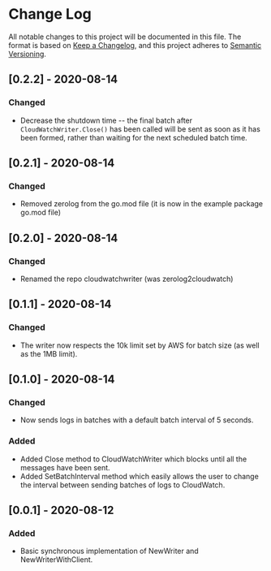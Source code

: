 # Change Log

All notable changes to this project will be documented in this file. The format is based on [Keep a Changelog](https://keepachangelog.com/en/1.0.0/), and this project adheres to [Semantic Versioning](https://semver.org/spec/v2.0.0.html).

## [0.2.2] - 2020-08-14

### Changed

- Decrease the shutdown time -- the final batch after `CloudWatchWriter.Close()` has been called will be sent as soon as it has been formed, rather than waiting for the next scheduled batch time.

## [0.2.1] - 2020-08-14

### Changed

- Removed zerolog from the go.mod file (it is now in the example package go.mod file)

## [0.2.0] - 2020-08-14

### Changed

- Renamed the repo cloudwatchwriter (was zerolog2cloudwatch)

## [0.1.1] - 2020-08-14

### Changed

- The writer now respects the 10k limit set by AWS for batch size (as well as the 1MB limit).

## [0.1.0] - 2020-08-14

### Changed

- Now sends logs in batches with a default batch interval of 5 seconds.

### Added

- Added Close method to CloudWatchWriter which blocks until all the messages have been sent.
- Added SetBatchInterval method which easily allows the user to change the interval between sending batches of logs to CloudWatch.

## [0.0.1] - 2020-08-12

### Added

- Basic synchronous implementation of NewWriter and NewWriterWithClient.


